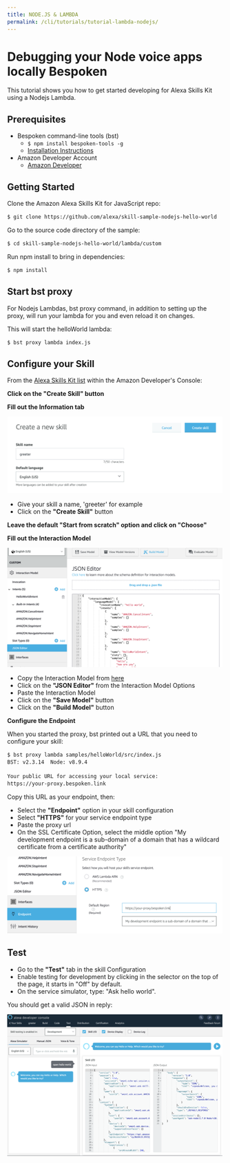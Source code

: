 ```yaml
---
title: NODE.JS & LAMBDA
permalink: /cli/tutorials/tutorial-lambda-nodejs/
---
```


# Debugging your Node voice apps locally Bespoken

This tutorial shows you how to get started developing for Alexa Skills Kit using a Nodejs Lambda.  

## Prerequisites

* Bespoken command-line tools (bst)
    * `$ npm install bespoken-tools -g`
    * [Installation Instructions](../getting-started#Installation)
* Amazon Developer Account
    * [Amazon Developer](https://developer.amazon.com/alexa)

## Getting Started

Clone the Amazon Alexa Skills Kit for JavaScript repo:  

```bash
$ git clone https://github.com/alexa/skill-sample-nodejs-hello-world
```

Go to the source code directory of the sample:
```bash
$ cd skill-sample-nodejs-hello-world/lambda/custom
```

Run npm install to bring in dependencies:  
```bash
$ npm install
```

## Start bst proxy

For Nodejs Lambdas, bst proxy command, in addition to setting up the proxy, will run your lambda for you and even reload it on changes.

This will start the helloWorld lambda:

```bash
$ bst proxy lambda index.js
```

## Configure your Skill

From the [Alexa Skills Kit list](https://developer.amazon.com/edw/home.html#/skills/list) within the Amazon Developer's Console:

__Click on the "Create Skill" button__

__Fill out the Information tab__

<img src="./../../assets/images/Tutorials-CLI-create-skill.png" width="500"/>

* Give your skill a name, 'greeter' for example
* Click on the __"Create Skill"__ button

__Leave the default "Start from scratch" option and click on "Choose"__


__Fill out the Interaction Model__

<img src="./../../assets/images/Tutorials-CLI-InteractionModel.png" width="500"/>

* Copy the Interaction Model from [here](https://raw.githubusercontent.com/alexa/skill-sample-nodejs-hello-world/master/models/en-US.json)
* Click on the __"JSON Editor"__ from the Interaction Model Options
* Paste the Interaction Model
* Click on the __"Save Model"__ button
* Click on the __"Build Model"__ button

__Configure the Endpoint__

When you started the proxy, bst printed out a URL that you need to configure your skill:

```bash
$ bst proxy lambda samples/helloWorld/src/index.js
BST: v2.3.14  Node: v8.9.4

Your public URL for accessing your local service:
https://your-proxy.bespoken.link
```

Copy this URL as your endpoint, then:

* Select the __"Endpoint"__ option in your skill configuration
* Select __"HTTPS"__ for your service endpoint type
* Paste the proxy url
* On the SSL Certificate Option, select the middle option "My development endpoint is a sub-domain of a domain that has a wildcard certificate from a certificate authority"

<img src="./../../assets/images/Tutorials-CLI-proxy-configuration.png" width="500"/>

## Test
 * Go to the __"Test"__ tab in the skill Configuration
 * Enable testing for development by clicking in the selector on the top of the page, it starts in "Off" by default.
 * On the service simulator, type: "Ask hello world".

You should get a valid JSON in reply:

<img src="./../../assets/images/Tutorials-CLI-test.png" width="500"/>
